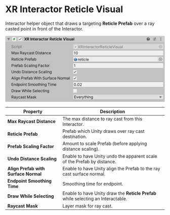 # XR Interactor Reticle Visual

Interactor helper object that draws a targeting **Reticle Prefab** over a ray casted point in front of the Interactor.

![XRInteractorReticleVisual component](images/xr-interactor-reticle-visual.png)

| **Property** | **Description** |
|---|---|
| **Max Raycast Distance** | The max distance to ray cast from this Interactor. |
| **Reticle Prefab** | Prefab which Unity draws over ray cast destination. |
| **Prefab Scaling Factor** | Amount to scale Prefab (before applying distance scaling). |
| **Undo Distance Scaling** | Enable to have Unity undo the apparent scale of the Prefab by distance. |
| **Align Prefab with Surface Normal** | Enable to have Unity align the Prefab to the ray cast surface normal. |
| **Endpoint Smoothing Time** | Smoothing time for endpoint. |
| **Draw While Selecting** | Enable to have Unity draw the **Reticle Prefab** while selecting an Interactable. |
| **Raycast Mask** | Layer mask for ray cast. |